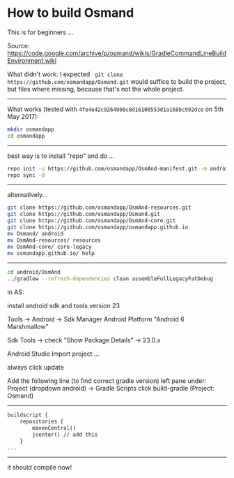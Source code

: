 # How to build Osmand

This is for beginners ...

Source:
https://code.google.com/archive/p/osmand/wikis/GradleCommandLineBuildEnvironment.wiki

What didn't work:
I expected ` git clone https://github.com/osmandapp/Osmand.git` would suffice to build the project, but files where missing, because that's not the whole project.

----

What works (tested with `4fe4e42c9264908c8d16100553d1a168bc992dce` on 5th May 2017):
```bash
mkdir osmandapp
cd osmandapp
```
--------------------
best way is to install "repo" and do ...
```bash
repo init -u https://github.com/osmandapp/OsmAnd-manifest.git -m android_build.xml
repo sync -d
```
------------
alternatively... 
```bash
git clone https://github.com/osmandapp/OsmAnd-resources.git
git clone https://github.com/osmandapp/Osmand.git
git clone https://github.com/osmandapp/OsmAnd-core.git
git clone https://github.com/osmandapp/osmandapp.github.io
mv Osmand/ android
mv OsmAnd-resources/ resources
mv OsmAnd-core/ core-legacy
mv osmandapp.github.io/ help
```
------------
```bash
cd android/OsmAnd
../gradlew --refresh-dependencies clean assembleFullLegacyFatDebug
```
in AS:

install android sdk and tools version 23

Tools -> Android -> Sdk Manager
Android Platform "Android 6 Marshmallow"

Sdk Tools -> check "Show Package Details" -> 23.0.x

Android Studio
Import project ...

always click update

Add the following line (to find correct gradle version) left pane under: Project (dropdown android) -> Gradle Scripts click build-gradle (Project: Osmand)

------------------------------
```xml
buildscript {
    repositories {
        mavenCentral()
        jcenter() // add this
    }
...
```
------------------------------

it should compile now!
